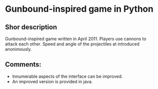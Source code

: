 # Gunbound-inspired game in Python

## Shor description

Gunbound-inspired game written in April 2011. Players use cannons to attack each other. Speed and angle of the projectiles at introduced anonimously.

## Comments:

- Innumerable aspects of the interface can be improved.
- An improved version is provided in java.
